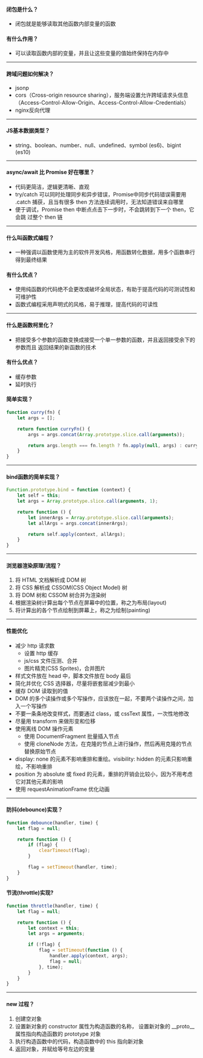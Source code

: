 #### 闭包是什么？

- 闭包就是能够读取其他函数内部变量的函数

#### 有什么作用？

- 可以读取函数内部的变量，并且让这些变量的值始终保持在内存中

---

#### 跨域问题如何解决？

- jsonp
- cors（Cross-origin resource sharing），服务端设置允许跨域请求头信息
（Access-Control-Allow-Origin、Access-Control-Allow-Credentials）
- nginx反向代理

---

#### JS基本数据类型？

- string、boolean、number、null、undefined、symbol (es6)、bigint (es10)

---

#### async/await 比 Promise 好在哪里？

- 代码更简洁，逻辑更清晰、直观
- try/catch 可以同时处理同步和异步错误，Promise中同步代码错误需要用 .catch 	捕获，且当有很多 then 方法连续调用时，无法知道错误来自哪里
- 便于调试，Promise then 中断点点击下一步时，不会跳转到下一个 then，它会跳	过整个 then 链

---

#### 什么叫函数式编程？

- 一种强调以函数使用为主的软件开发风格，用函数转化数据，用多个函数串行得到最终结果

#### 有什么优点？

- 使用纯函数的代码绝不会更改或破坏全局状态，有助于提高代码的可测试性和可维护性
- 函数式编程采用声明式的风格，易于推理，提高代码的可读性

---

#### 什么是函数柯里化？

- 把接受多个参数的函数变换成接受一个单一参数的函数，并且返回接受余下的参数而且	返回结果的新函数的技术

#### 有什么优点？

- 缓存参数
- 延时执行

#### 简单实现？

```javascript
function curry(fn) {
    let args = [];

    return function curryFn() {
        args = args.concat(Array.prototype.slice.call(arguments));

        return args.length === fn.length ? fn.apply(null, args) : curryFn
    }
}
```

---

#### bind函数的简单实现？

```javascript
Function.prototype.bind = function (context) {
    let self = this;
    let args = Array.prototype.slice.call(arguments, 1);

    return function () {
        let innerArgs = Array.prototype.slice.call(arguments);
        let allArgs = args.concat(innerArgs);

        return self.apply(context, allArgs);
    }
}
```

--- 

#### 浏览器渲染原理/流程？

1. 将 HTML 文档解析成 DOM 树
2. 将 CSS 解析成 CSSOM(CSS Object Model) 树
3. 将 DOM 树和 CSSOM 树合并为渲染树
4. 根据渲染树计算出每个节点在屏幕中的位置，称之为布局(layout)
5. 将计算出的各个节点绘制到屏幕上，称之为绘制(painting)

---

#### 性能优化

- 减少 http 请求数
  - 设置 http 缓存
  - js/css 文件压测、合并
  - 图片精灵(CSS Sprites)，合并图片
- 样式文件放在 head 中，脚本文件放在 body 最后 
- 简化并优化 CSS 选择器，尽量将嵌套层减少到最小
- 缓存 DOM 读取到的值
- DOM 的多个读操作或多个写操作，应该放在一起，不要两个读操作之间，加入一个写操作
- 不要一条条地改变样式，而要通过 class，或 cssText 属性，一次性地修改
- 尽量用 transform 来做形变和位移
- 使用离线 DOM 操作元素
  - 使用 DocumentFragment 批量插入节点
  - 使用 cloneNode 方法，在克隆的节点上进行操作，然后再用克隆的节点替换原始节点
- display: none 的元素不影响重排和重绘。visibility: hidden 的元素只影响重绘，不影响重排
- position 为 absolute 或 fixed 的元素，重排的开销会比较小，因为不用考虑它对其他元素的影响
- 使用 requestAnimationFrame 优化动画

---

#### 防抖(debounce)实现？

```javascript
function debounce(handler, time) {
    let flag = null;

    return function () {
        if (flag) {
            clearTimeout(flag);
        }

        flag = setTimeout(handler, time);
    }
}
```

#### 节流(throttle)实现?

```javascript
function throttle(handler, time) {
    let flag = null;

    return function () {
        let context = this;
        let args = arguments;

        if (!flag) {
            flag = setTimeout(function () {
                handler.apply(context, args);
                flag = null;
            }, time);
        }
    }
}
```

---

#### new 过程？

1. 创建空对象
2. 设置新对象的 constructor 属性为构造函数的名称，
设置新对象的 \_\_proto\_\_ 属性指向构造函数的 prototype 对象
3. 执行构造函数中的代码，构造函数中的 this 指向新对象
4. 返回对象，并赋给等号左边的变量



  